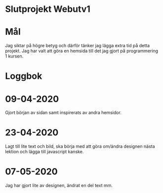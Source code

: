 # Slutprojekt Webutv1

# Mål
Jag siktar på högre betyg och därför tänker jag lägga extra tid på detta projekt.
Jag har valt att göra en hemsida till det jag gjort på programmering 1 kursen.

# Loggbok
# 09-04-2020
Gjort början av sidan samt inspirerats av andra hemsidor. 
# 23-04-2020
Lagt till lite text och bild, ska börja med att göra om/ändra designen nästa lektion och lägga till javascript kanske.

# 07-05-2020
Jag har gjort lite av designen, ändrat en del text mm.
